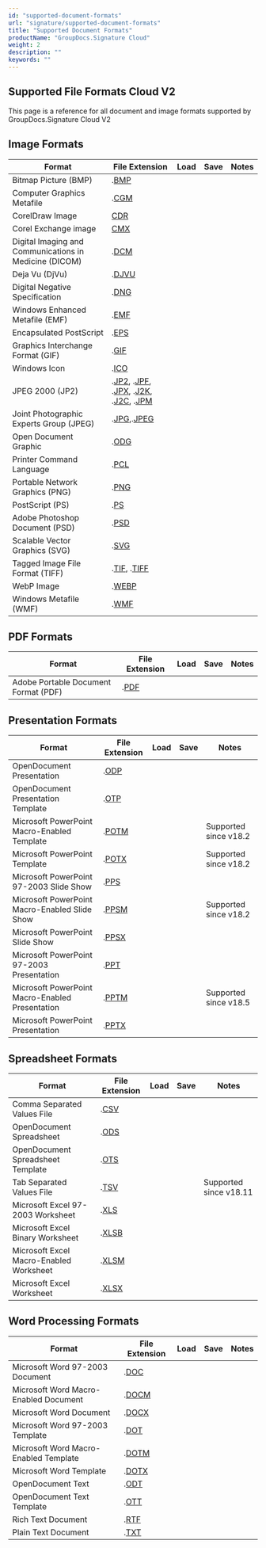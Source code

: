 ```yaml
---
id: "supported-document-formats"
url: "signature/supported-document-formats"
title: "Supported Document Formats"
productName: "GroupDocs.Signature Cloud"
weight: 2
description: ""
keywords: ""
---
```


## Supported File Formats Cloud V2

This page is a reference for all document and image formats supported by GroupDocs.Signature Cloud V2

## Image Formats

|Format|File Extension|Load|Save|Notes
|---|---|---|---|---
|Bitmap Picture (BMP)|.[BMP](https://wiki.fileformat.com/image/bmp/)| |
|Computer Graphics Metafile|.[CGM](https://wiki.fileformat.com/page-description-language/cgm/)| |
|CorelDraw Image|[CDR](https://docs.fileformat.com/image/cdr/)| | |
|Corel Exchange image|[CMX](https://docs.fileformat.com/image/cmx/)| | |
|Digital Imaging and Communications in Medicine (DICOM)|.[DCM](https://wiki.fileformat.com/image/dcm/)| |
|Deja Vu (DjVu)|.[DJVU](https://wiki.fileformat.com/image/djvu/)| |
|Digital Negative Specification|.[DNG](https://wiki.fileformat.com/image/dng/)| |
|Windows Enhanced Metafile (EMF)|.[EMF](https://wiki.fileformat.com/image/emf/)| |
|Encapsulated PostScript|.[EPS](https://wiki.fileformat.com/page-description-language/eps/)| |
|Graphics Interchange Format (GIF)|.[GIF](https://wiki.fileformat.com/image/gif/)| |
|Windows Icon|.[ICO](https://wiki.fileformat.com/specification/image/ico/)| |
|JPEG 2000 (JP2)|.[JP2](https://wiki.fileformat.com/image/jpeg/), .[JPF](https://wiki.fileformat.com/image/jpeg/), .[JPX](https://wiki.fileformat.com/image/jpeg/), .[J2K](https://wiki.fileformat.com/image/jpeg/), .[J2C](https://wiki.fileformat.com/image/jpeg/), .[JPM](https://wiki.fileformat.com/image/jpeg/)| |
|Joint Photographic Experts Group (JPEG)|.[JPG](https://wiki.fileformat.com/image/jpeg/),.[JPEG](https://wiki.fileformat.com/image/jpeg/)| |
|Open Document Graphic|.[ODG](https://wiki.fileformat.com/image/odg/)| |
|Printer Command Language|.[PCL](https://wiki.fileformat.com/page-description-language/pcl/)| |
|Portable Network Graphics (PNG)|.[PNG](https://wiki.fileformat.com/image/png/)| |
|PostScript (PS)|.[PS](https://wiki.fileformat.com/page-description-language/ps/)| |
|Adobe Photoshop Document (PSD)|.[PSD](https://wiki.fileformat.com/image/psd/)| |
|Scalable Vector Graphics (SVG)|.[SVG](https://wiki.fileformat.com/page-description-language/svg/)| |
|Tagged Image File Format (TIFF)|.[TIF](https://wiki.fileformat.com/image/tiff/), .[TIFF](https://wiki.fileformat.com/image/tiff/)| |
|WebP Image|.[WEBP](https://wiki.fileformat.com/image/webp/)| |
|Windows Metafile (WMF)|.[WMF](https://wiki.fileformat.com/image/wmf/)| |

## PDF Formats

|Format|File Extension|Load|Save|Notes
|---|---|---|---|---
|Adobe Portable Document Format (PDF)|.[PDF](https://wiki.fileformat.com/view/pdf/)| |

## Presentation Formats

|Format|File Extension|Load|Save|Notes
|---|---|---|---|---
|OpenDocument Presentation|.[ODP](https://wiki.fileformat.com/presentation/odp/)| |
|OpenDocument Presentation Template|.[OTP](https://wiki.fileformat.com/presentation/otp/)| |
|Microsoft PowerPoint Macro-Enabled Template|.[POTM](https://wiki.fileformat.com/presentation/potm/)| | | Supported since v18.2
|Microsoft PowerPoint Template|.[POTX](https://wiki.fileformat.com/presentation/potx/)| | | Supported since v18.2
|Microsoft PowerPoint 97-2003 Slide Show|.[PPS](https://wiki.fileformat.com/presentation/pps/)| |
|Microsoft PowerPoint Macro-Enabled Slide Show|.[PPSM](https://wiki.fileformat.com/presentation/ppsm/)| | | Supported since v18.2
|Microsoft PowerPoint Slide Show|.[PPSX](https://wiki.fileformat.com/presentation/ppsx/)| |
|Microsoft PowerPoint 97-2003 Presentation|.[PPT](https://wiki.fileformat.com/presentation/ppt/)| |
|Microsoft PowerPoint Macro-Enabled Presentation|.[PPTM](https://wiki.fileformat.com/presentation/pptm/)| | | Supported since v18.5
|Microsoft PowerPoint Presentation|.[PPTX](https://wiki.fileformat.com/presentation/pptx/)| |

## Spreadsheet Formats

|Format|File Extension|Load|Save|Notes
|---|---|---|---|---
|Comma Separated Values File|.[CSV](https://wiki.fileformat.com/spreadsheet/csv/)| |
|OpenDocument Spreadsheet|.[ODS](https://wiki.fileformat.com/spreadsheet/ods/)| |
|OpenDocument Spreadsheet Template|.[OTS](https://wiki.fileformat.com/spreadsheet/)| |
|Tab Separated Values File|.[TSV](https://wiki.fileformat.com/spreadsheet/tsv/)| | | Supported since v18.11
|Microsoft Excel 97-2003 Worksheet|.[XLS](https://wiki.fileformat.com/spreadsheet/xls/)| |
|Microsoft Excel Binary Worksheet|.[XLSB](https://wiki.fileformat.com/spreadsheet/xlsb/)| |
|Microsoft Excel Macro-Enabled Worksheet|.[XLSM](https://wiki.fileformat.com/spreadsheet/xlsm/)| |
|Microsoft Excel Worksheet|.[XLSX](https://wiki.fileformat.com/spreadsheet/xlsx/)| |

## Word Processing Formats

|Format|File Extension|Load|Save|Notes
|---|---|---|---|---
|Microsoft Word 97-2003 Document|.[DOC](https://wiki.fileformat.com/word-processing/doc/)| |
|Microsoft Word Macro-Enabled Document|.[DOCM](https://wiki.fileformat.com/word-processing/docm/)| |
|Microsoft Word Document|.[DOCX](https://wiki.fileformat.com/word-processing/docx/)| |
|Microsoft Word 97-2003 Template|.[DOT](https://wiki.fileformat.com/word-processing/dot/)| |
|Microsoft Word Macro-Enabled Template|.[DOTM](https://wiki.fileformat.com/word-processing/dotm/)| |
|Microsoft Word Template|.[DOTX](https://wiki.fileformat.com/word-processing/dotx/)| |
|OpenDocument Text|.[ODT](https://wiki.fileformat.com/word-processing/odt/)| |
|OpenDocument Text Template|.[OTT](https://wiki.fileformat.com/word-processing/ott/)| |
|Rich Text Document|.[RTF](https://wiki.fileformat.com/word-processing/rtf/)| |
|Plain Text Document|.[TXT](https://wiki.fileformat.com/word-processing/txt/)| |
